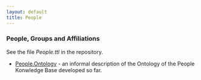 ```yaml
---
layout: default
title: People
---
```


### People, Groups and Affiliations

See the file *People.ttl* in the repository.

-   [People.Ontology](People.Ontology "wikilink") - an informal description of the Ontology of the People Konwledge Base developed so far.

